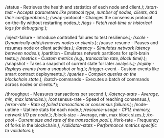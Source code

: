 /status - Retrieves the health and statistics of each node and client.*);
/start-test - Accepts parameters like protocol type, number of nodes, clients, and their configurations.*);
/swap-protocol - Changes the consensus protocol on-the-fly without restarting nodes.*);
/logs - Fetch real-time or historical logs for debugging.*);

/inject-failure - Introduce controlled failures to test resilience.*);
/scale - Dynamically adds/removes nodes or clients.*);
/pause-resume - Pauses and resumes node or client activities.*);
/latency - Simulates network latency between nodes.*);
/partition - Emulates network partitions for split-brain tests.*);
/metrics - Custom metrics (e.g., transaction rate, block time).*);
/snapshot - Takes a snapshot of current state for later analysis.*);
/replay - Replays events from a snapshot or log.*);
/trigger-event - Custom events like smart contract deployments.*);
/queries - Complex queries on the blockchain state.*);
/batch-commands - Executes a batch of commands across nodes or clients.*);

/throughput - Measures transactions per second.*);
/latency-stats - Average, min, max latencies.*);
/consensus-rate - Speed of reaching consensus.*);
/error-rate - Rate of failed transactions or consensus failures.*);
/node-uptime - Uptime stats for each node.*);
/resource-usage - CPU, memory, network I/O per node.*);
/block-size - Average, min, max block sizes.*);
/tx-pool - Current size and rate of the transaction pool.*);
/fork-rate - Frequency of forks in the blockchain.*);
/validator-stats - Performance metrics specific to validators.*);
